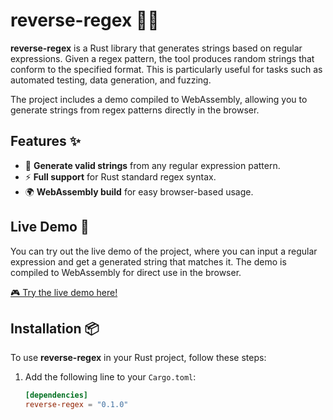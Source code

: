 # reverse-regex 🔄🔡

**reverse-regex** is a Rust library that generates strings based on regular expressions. Given a regex pattern, the tool produces random strings that conform to the specified format. This is particularly useful for tasks such as automated testing, data generation, and fuzzing.

The project includes a demo compiled to WebAssembly, allowing you to generate strings from regex patterns directly in the browser.

## Features ✨

- 🔧 **Generate valid strings** from any regular expression pattern.
- ⚡ **Full support** for Rust standard regex syntax.
- 🌍 **WebAssembly build** for easy browser-based usage.

## Live Demo 🚀

You can try out the live demo of the project, where you can input a regular expression and get a generated string that matches it. The demo is compiled to WebAssembly for direct use in the browser.

[🎮 Try the live demo here!](https://root-hunter.github.io/reverse-regex/)

## Installation 📦

To use **reverse-regex** in your Rust project, follow these steps:

1. Add the following line to your `Cargo.toml`:
   ```toml
   [dependencies]
   reverse-regex = "0.1.0"

